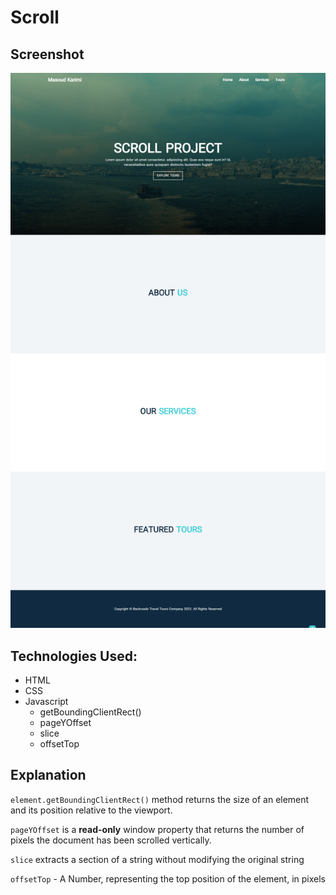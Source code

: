 # Scroll

## Screenshot
![Screenshot](./screenshot.png)

## Technologies Used:
- HTML
- CSS
- Javascript
   - getBoundingClientRect()
   - pageYOffset
   - slice
   - offsetTop


## Explanation
`element.getBoundingClientRect()` method returns the size of an element and its position relative to the viewport.

`pageYOffset` is a **read-only** window property that returns the number of pixels the document has been scrolled vertically.

`slice` extracts a section of a string without modifying the original string

`offsetTop` - A Number, representing the top position of the element, in pixels